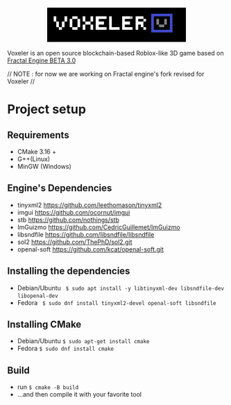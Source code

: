 <p align="center">
  <img src="logo.png" width="320" height="79">
</p>
Voxeler is an open source blockchain-based Roblox-like 3D game based on <a href="https://github.com/kacperks/Fractal_Engine"> Fractal Engine BETA 3.0 </a>

// NOTE : for now we are working on Fractal engine's fork revised for Voxeler //

# Project setup

## Requirements
* CMake 3.16 +
* G++(Linux)
* MinGW (Windows)

## Engine's Dependencies
* tinyxml2 https://github.com/leethomason/tinyxml2
* imgui https://github.com/ocornut/imgui
* stb https://github.com/nothings/stb
* ImGuizmo https://github.com/CedricGuillemet/ImGuizmo
* libsndfile https://github.com/libsndfile/libsndfile
* sol2 https://github.com/ThePhD/sol2.git
* openal-soft https://github.com/kcat/openal-soft.git

## Installing the dependencies
* Debian/Ubuntu ` $ sudo apt install -y libtinyxml-dev libsndfile-dev libopenal-dev`
* Fedora ` $ sudo dnf install tinyxml2-devel openal-soft libsndfile`

## Installing CMake
* Debian/Ubuntu ` $ sudo apt-get install cmake `
* Fedora ` $ sudo dnf install cmake `

## Build
* run ` $ cmake -B build `
* ...and then compile it with your favorite tool
